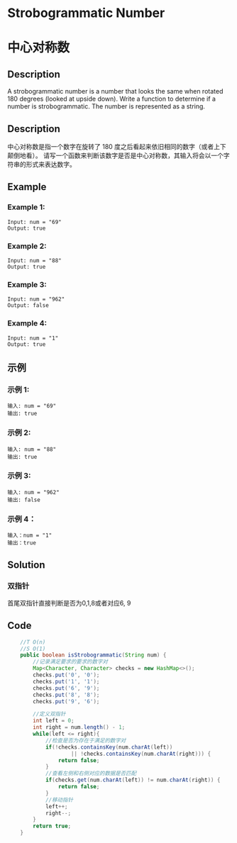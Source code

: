 # Strobogrammatic Number
# 中心对称数

## Description
A strobogrammatic number is a number that looks the same when rotated 180 degrees (looked at upside down).
Write a function to determine if a number is strobogrammatic. The number is represented as a string.

## Description
中心对称数是指一个数字在旋转了 180 度之后看起来依旧相同的数字（或者上下颠倒地看）。
请写一个函数来判断该数字是否是中心对称数，其输入将会以一个字符串的形式来表达数字。

## Example
###   Example 1:
    Input: num = "69"
    Output: true

### Example 2:
    Input: num = "88"
    Output: true

### Example 3:
    Input: num = "962"
    Output: false

### Example 4:
    Input: num = "1"
    Output: true

## 示例
###   示例 1:
    输入: num = "69"
    输出: true

### 示例 2:
    输入: num = "88"
    输出: true

### 示例 3:
    输入: num = "962"
    输出: false

### 示例 4：
    输入：num = "1"
    输出：true


## Solution
### 双指针
首尾双指针直接判断是否为0,1,8或者对应6, 9

## Code 

```java
    //T O(n)
    //S O(1)
    public boolean isStrobogrammatic(String num) {
        //记录满足要求的要求的数字对
        Map<Character, Character> checks = new HashMap<>();
        checks.put('0', '0');
        checks.put('1', '1');
        checks.put('6', '9');
        checks.put('8', '8');
        checks.put('9', '6');

        //定义双指针
        int left = 0;
        int right = num.length() - 1;
        while(left <= right){
            //检查是否为存在于满足的数字对
            if(!checks.containsKey(num.charAt(left))
                    || !checks.containsKey(num.charAt(right))) {
                return false;
            }
            //查看左侧和右侧对应的数据是否匹配
            if(checks.get(num.charAt(left)) != num.charAt(right)) {
                return false;
            }
            //移动指针
            left++;
            right--;
        }
        return true;
    }
```